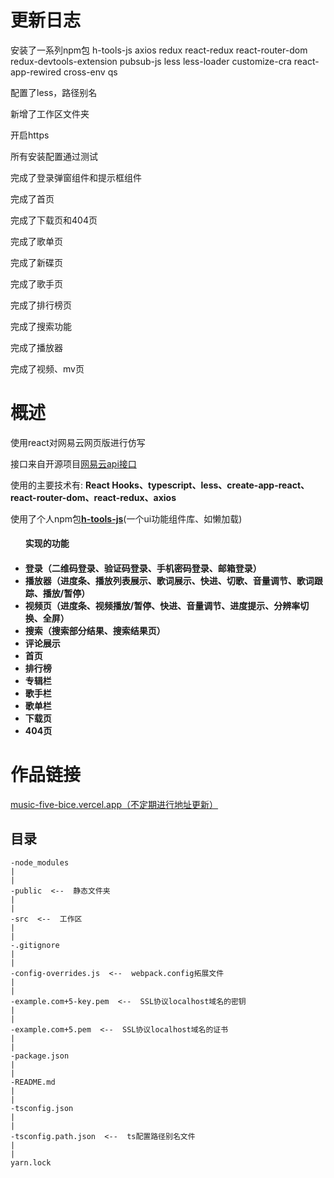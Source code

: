 # 更新日志
安装了一系列npm包
    h-tools-js
    axios
    redux
    react-redux
    react-router-dom
    redux-devtools-extension
    pubsub-js
    less
    less-loader
    customize-cra
    react-app-rewired
    cross-env
    qs

配置了less，路径别名

新增了工作区文件夹

开启https

所有安装配置通过测试

完成了登录弹窗组件和提示框组件

完成了首页

完成了下载页和404页

完成了歌单页

完成了新碟页

完成了歌手页

完成了排行榜页

完成了搜索功能

完成了播放器

完成了视频、mv页

<div>
    <h1>概述</h1>
    <p>使用react对网易云网页版进行仿写</p>
    <p>接口来自开源项目<a href='https://github.com/Binaryify/NeteaseCloudMusicApi'>网易云api接口</a></p>
    <p>使用的主要技术有:
        <strong>React Hooks、typescript、less、create-app-react、react-router-dom、react-redux、axios</strong>
    </p>
    <p>
        使用了个人npm包<strong><a href='https://github.com/18023785187/h-tools'>h-tools-js</a></strong>(一个ui功能组件库、如懒加载)
    </p>
    <ul>
        <h4>实现的功能<h4>
        <li>登录（二维码登录、验证码登录、手机密码登录、邮箱登录）</li>
        <li>播放器（进度条、播放列表展示、歌词展示、快进、切歌、音量调节、歌词跟踪、播放/暂停）</li>
        <li>视频页（进度条、视频播放/暂停、快进、音量调节、进度提示、分辨率切换、全屏）</li>
        <li>搜索（搜索部分结果、搜索结果页）</li>
        <li>评论展示</li>
        <li>首页</li>
        <li>排行榜</li>
        <li>专辑栏</li>
        <li>歌手栏</li>
        <li>歌单栏</li>
        <li>下载页</li>
        <li>404页</li>
    </ul>
</div>

# 作品链接
<a href='music-five-bice.vercel.app'>music-five-bice.vercel.app（不定期进行地址更新）</a>

## 目录

    -node_modules
    |
    |
    -public  <--  静态文件夹
    |
    |
    -src  <--  工作区
    |
    |
    -.gitignore
    |
    |
    -config-overrides.js  <--  webpack.config拓展文件
    |
    |
    -example.com+5-key.pem  <--  SSL协议localhost域名的密钥
    |
    |
    -example.com+5.pem  <--  SSL协议localhost域名的证书
    |
    |
    -package.json
    |
    |
    -README.md
    |
    |
    -tsconfig.json
    |
    |
    -tsconfig.path.json  <--  ts配置路径别名文件
    |
    |
    yarn.lock

